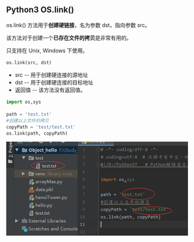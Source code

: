 ## Python3 OS.link()

os.link() 方法用于**创建硬链接**，名为参数 dst，指向参数 src。

该方法对于创建一个**已存在文件的拷贝**是非常有用的。

只支持在 Unix, Windows 下使用。

```python
os.link(src, dst)
```

* src -- 用于创建硬连接的源地址
* dst -- 用于创建硬连接的目标地址
* 返回值 -- 该方法没有返回值。

```python
import os,sys

path = 'test.txt'
#创建以上文件的拷贝
copyPath = 'test/test.txt'
os.link(path, copyPath)
```
<img src='./img/os.link().png' />
